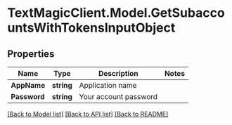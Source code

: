 # TextMagicClient.Model.GetSubaccountsWithTokensInputObject
## Properties

Name | Type | Description | Notes
------------ | ------------- | ------------- | -------------
**AppName** | **string** | Application name | 
**Password** | **string** | Your account password | 

[[Back to Model list]](../README.md#documentation-for-models) [[Back to API list]](../README.md#documentation-for-api-endpoints) [[Back to README]](../README.md)

